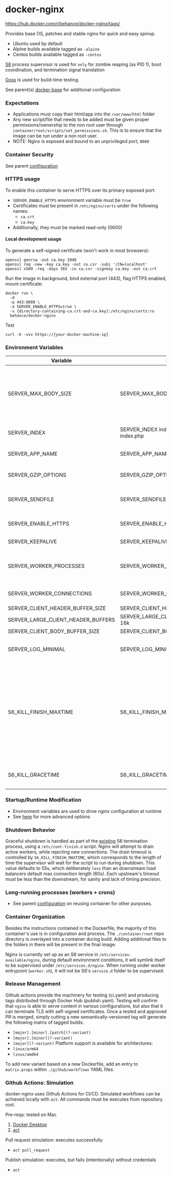 # docker-nginx

https://hub.docker.com/r/behance/docker-nginx/tags/

Provides base OS, patches and stable nginx for quick and easy spinup.

- Ubuntu used by default
- Alpine builds available tagged as `-alpine`
- Centos builds available tagged as `-centos`


[S6](https://github.com/just-containers/s6-overlay) process supervisor is used for `only` for zombie reaping (as PID 1), boot coordination, and termination signal translation

[Goss](https://github.com/aelsabbahy/goss) is used for build-time testing.

See parent(s) [docker-base](https://github.com/behance/docker-base) for additional configuration


### Expectations

- Applications must copy their html/app into the `/var/www/html` folder
- Any new script/file that needs to be added must be given proper permissions/ownership to the non root user through `container/root/scripts/set_permissions.sh`. This is to ensure that the image can be run under a non root user.
-   NOTE: Nginx is exposed and bound to an unprivileged port, `8080`


### Container Security

See parent [configuration](https://github.com/behance/docker-base#security)


### HTTPS usage

To enable this container to serve HTTPS over its primary exposed port:
- `SERVER_ENABLE_HTTPS` environment variable must be `true`
- Certificates must be present in `/etc/nginx/certs` under the following names:
    - `ca.crt`
    - `ca.key`
- Additionally, they must be marked read-only (0600)

#### Local development usage

To generate a self-signed certificate (won't work in most browsers):
```
openssl genrsa -out ca.key 2048
openssl req -new -key ca.key -out ca.csr -subj '/CN=localhost'
openssl x509 -req -days 365 -in ca.csr -signkey ca.key -out ca.crt
```

Run the image in background, bind external port (443), flag HTTPS enabled, mount certificate:
```
docker run \
  -d
  -p 443:8080 \
  -e SERVER_ENABLE_HTTPS=true \
  -v {directory-containing-ca.crt-and-ca.key}:/etc/nginx/certs:ro
  behance/docker-nginx
```

Test
```
curl -k -vvv https://{your-docker-machine-ip}
```


### Environment Variables

Variable | Example | Description
--- | --- | ---
SERVER_MAX_BODY_SIZE | SERVER_MAX_BODY_SIZE=4M | Allows the downstream application to specify a non-default `client_max_body_size` configuration for the `server`-level directive in `/etc/nginx/sites-available/default`
SERVER_INDEX | SERVER_INDEX index.html index.html index.php | Changes the default pages to hit for folder and web roots
SERVER_APP_NAME | SERVER_APP_NAME='view' | Gets appended to the default logging format
SERVER_GZIP_OPTIONS | SERVER_GZIP_OPTIONS=1 | Allows default set of static content to be served gzipped
SERVER_SENDFILE | SERVER_SENDFILE=off | Allows runtime to specify value of nginx's `sendfile` (default, on)
SERVER_ENABLE_HTTPS | SERVER_ENABLE_HTTPS=true | Enable encrypted transmission using certificates
SERVER_KEEPALIVE | SERVER_KEEPALIVE=30 | Define HTTP 1.1's keepalive timeout
SERVER_WORKER_PROCESSES | SERVER_WORKER_PROCESSES=4 | Set to the number of cores in the machine, or the number of cores allocated to container
SERVER_WORKER_CONNECTIONS | SERVER_WORKER_CONNECTIONS=2048 | Sets up the number of connections for worker processes
SERVER_CLIENT_HEADER_BUFFER_SIZE | SERVER_CLIENT_HEADER_BUFFER_SIZE=16k | [docs](http://nginx.org/en/docs/http/ngx_http_core_module.html#client_header_buffer_size)
SERVER_LARGE_CLIENT_HEADER_BUFFERS | SERVER_LARGE_CLIENT_HEADER_BUFFERS=8 16k | [docs](http://nginx.org/en/docs/http/ngx_http_core_module.html#large_client_header_buffers)
SERVER_CLIENT_BODY_BUFFER_SIZE | SERVER_CLIENT_BODY_BUFFER_SIZE=128k | [docs](http://nginx.org/en/docs/http/ngx_http_core_module.html#client_body_buffer_size)
SERVER_LOG_MINIMAL | SERVER_LOG_MINIMAL=1 | Minimize the logging format, appropriate for development environments
S6_KILL_FINISH_MAXTIME | S6_KILL_FINISH_MAXTIME=55000 | The maximum time (in ms) a script in /etc/cont-finish.d could take before sending a KILL signal to it. Take into account that this parameter will be used per each script execution, it's not a max time for the whole set of scripts. This value has a max of 65535 on Alpine variants.
S6_KILL_GRACETIME | S6_KILL_GRACETIME=500 | Wait time (in ms) for S6 finish scripts before sending kill signal


### Startup/Runtime Modification

- Environment variables are used to drive nginx configuration at runtime
- See [here](https://github.com/behance/docker-base#startupruntime-modification) for more advanced options

### Shutdown Behavior

Graceful shutdown is handled as part of the [existing](https://github.com/behance/docker-base#shutdown-behavior) S6 termination process, using a `/etc/cont-finish.d` script.
Nginx will attempt to drain active workers, while rejecting new connections. The drain timeout is controlled by `S6_KILL_FINISH_MAXTIME`, which corresponds to the length of time the supervisor will wait for the script to run during shutdown. This value defaults to 55s, which deliberately `less` than an downstream load balancers default max connection length (60s). Each upstream's timeout must be less than the downstream, for sanity and lack of timing precision.

### Long-running processes (workers + crons)

- See parent [configuration](https://github.com/behance/docker-base#long-running-processes-workers--crons) on reusing container for other purposes.


### Container Organization

Besides the instructions contained in the Dockerfile, the majority of this
container's use is in configuration and process. The `./container/root` repo directory is overlayed into a container during build. Adding additional files
to the folders in there will be present in the final image.

Nginx is currently set up as an S6 service in `/etc/services-available/nginx`, during default environment conditions, it will symlink itself to be supervised under `/etc/services.d/nginx`. When running under worker entrypoint (`worker.sh`), it will not be S6's `service.d` folder to be supervised.


### Release Management

Github actions provide the machinery for testing (ci.yaml) and producing tags distributed through Docker Hub (publish.yaml). Testing will confirm that `nginx` is able to serve content in various configurations, but also that it can terminate TLS with self-signed certificates. Once a tested and approved PR is merged, simply cutting a new semantically-versioned tag will generate the following matrix of tagged builds:
- `[major].[minor].[patch](?-variant)`
- `[major].[minor](?-variant)`
- `[major](?-variant)`
Platform support is available for architectures:
- `linux/arm64`
- `linux/amd64`

To add new variant based on a new Dockerfile, add an entry to `matrix.props` within `./github/workflows` YAML files.

### Github Actions: Simulation

docker-nginx uses Github Actions for CI/CD. Simulated workflows can be achieved locally with `act`. All commands must be executes from repository root.

Pre-reqs: tested on Mac
1. [Docker Desktop](https://www.docker.com/products/docker-desktop)
1. [act](https://github.com/nektos/act)

Pull request simulation: executes successfully
- `act pull_request`

Publish simulation: executes, but fails (intentionally) without credentials
- `act`


